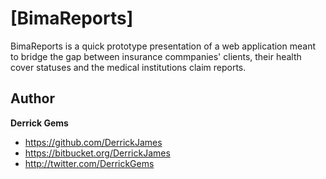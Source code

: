 # [BimaReports]

BimaReports is a quick prototype presentation of a web application meant to bridge the gap between insurance commpanies' clients, their health cover statuses and the medical institutions claim reports.

## Author

**Derrick Gems**

- <https://github.com/DerrickJames>
- <https://bitbucket.org/DerrickJames>
- <http://twitter.com/DerrickGems>
